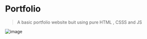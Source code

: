 # Portfolio
>A basic portfolio website buit using pure HTML , CSSS and JS

![image](https://user-images.githubusercontent.com/82377810/216808835-6d1e5e04-8b40-4ca2-b41b-64a64176d752.png)
